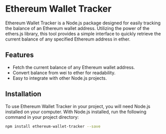 # Ethereum Wallet Tracker

Ethereum Wallet Tracker is a Node.js package designed for easily tracking the balance of an Ethereum wallet address. Utilizing the power of the ethers.js library, this tool provides a simple interface to quickly retrieve the current balance of any specified Ethereum address in ether.

## Features

- Fetch the current balance of any Ethereum wallet address.
- Convert balance from wei to ether for readability.
- Easy to integrate with other Node.js projects.

## Installation

To use Ethereum Wallet Tracker in your project, you will need Node.js installed on your computer. With Node.js installed, run the following command in your project directory:

```bash
npm install ethereum-wallet-tracker --save
